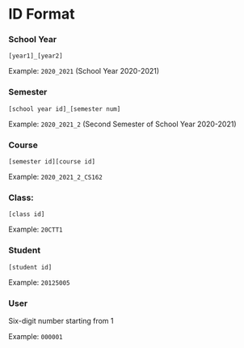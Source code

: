 # ID Format

### School Year

```
[year1]_[year2]
```

Example: `2020_2021` (School Year 2020-2021)

### Semester

```
[school year id]_[semester num]
```

Example: `2020_2021_2` (Second Semester of School Year 2020-2021)

### Course

```
[semester id][course id]
```

Example: `2020_2021_2_CS162`

### Class:

```
[class id]
```

Example: `20CTT1`

### Student

```
[student id]
```

Example: `20125005`

### User

Six-digit number starting from 1

Example: `000001`
